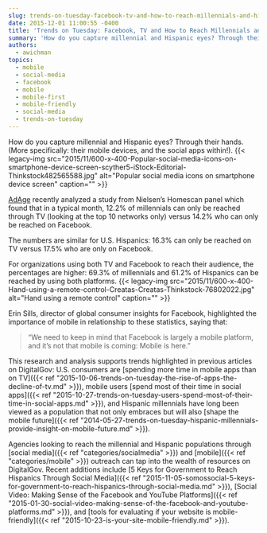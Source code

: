 ```yaml
---
slug: trends-on-tuesday-facebook-tv-and-how-to-reach-millennials-and-hispanics
date: 2015-12-01 11:00:55 -0400
title: 'Trends on Tuesday: Facebook, TV and How to Reach Millennials and Hispanics'
summary: 'How do you capture millennial and Hispanic eyes? Through their hands. (More specifically: their mobile devices, and the social apps within!). AdAge recently analyzed a study from Nielsen’s Homescan panel which found that in a typical month, 12.2% of millennials can only be reached through TV (looking at the top 10 networks only) versus 14.2%'
authors:
  - awichman
topics:
  - mobile
  - social-media
  - facebook
  - mobile
  - mobile-first
  - mobile-friendly
  - social-media
  - trends-on-tuesday
---
```


How do you capture millennial and Hispanic eyes? Through their hands. (More specifically: their mobile devices, and the social apps within!). {{< legacy-img src="2015/11/600-x-400-Popular-social-media-icons-on-smartphone-device-screen-scyther5-iStock-Editorial-Thinkstock482565588.jpg" alt="Popular social media icons on smartphone device screen" caption="" >}} 

[AdAge](http://adage.com/article/ad-age-research/facebook-top-tv-reaching-millennials-hispanics/300811/) recently analyzed a study from Nielsen’s Homescan panel which found that in a typical month, 12.2% of millennials can only be reached through TV (looking at the top 10 networks only) versus 14.2% who can only be reached on Facebook.

The numbers are similar for U.S. Hispanics: 16.3% can only be reached on TV versus 17.5% who are only on Facebook.

For organizations using both TV and Facebook to reach their audience, the percentages are higher: 69.3% of millennials and 61.2% of Hispanics can be reached by using both platforms. {{< legacy-img src="2015/11/600-x-400-Hand-using-a-remote-control-Creatas-Creatas-Thinkstock-76802022.jpg" alt="Hand using a remote control" caption="" >}} 

Erin Sills, director of global consumer insights for Facebook, highlighted the importance of mobile in relationship to these statistics, saying that:

> &#8220;We need to keep in mind that Facebook is largely a mobile platform, and it&#8217;s not that mobile is coming: Mobile is here.”

This research and analysis supports trends highlighted in previous articles on DigitalGov: U.S. consumers are [spending more time in mobile apps than on TV]({{< ref "2015-10-06-trends-on-tuesday-the-rise-of-apps-the-decline-of-tv.md" >}}), mobile users [spend most of their time in social apps]({{< ref "2015-10-27-trends-on-tuesday-users-spend-most-of-their-time-in-social-apps.md" >}}), and Hispanic millennials have long been viewed as a population that not only embraces but will also [shape the mobile future]({{< ref "2014-05-27-trends-on-tuesday-hispanic-millennials-provide-insight-on-mobile-future.md" >}}).

Agencies looking to reach the millennial and Hispanic populations through [social media]({{< ref "categories/socialmedia" >}}) and [mobile]({{< ref "categories/mobile" >}}) outreach can tap into the wealth of resources on DigitalGov. Recent additions include [5 Keys for Government to Reach Hispanics Through Social Media]({{< ref "2015-11-05-somossocial-5-keys-for-government-to-reach-hispanics-through-social-media.md" >}}), [Social Video: Making Sense of the Facebook and YouTube Platforms]({{< ref "2015-01-30-social-video-making-sense-of-the-facebook-and-youtube-platforms.md" >}}), and [tools for evaluating if your website is mobile-friendly]({{< ref "2015-10-23-is-your-site-mobile-friendly.md" >}}).
